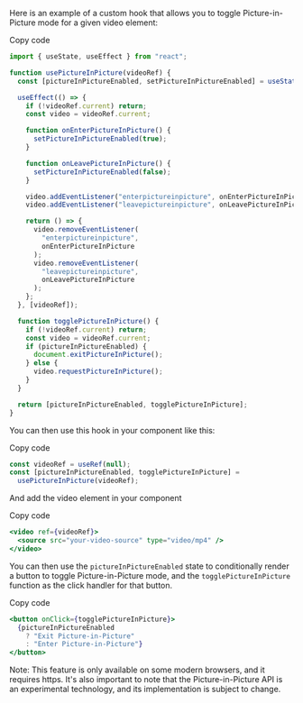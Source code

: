 Here is an example of a custom hook that allows you to toggle Picture-in-Picture mode for a given video element:

Copy code

```jsx
import { useState, useEffect } from "react";

function usePictureInPicture(videoRef) {
  const [pictureInPictureEnabled, setPictureInPictureEnabled] = useState(false);

  useEffect(() => {
    if (!videoRef.current) return;
    const video = videoRef.current;

    function onEnterPictureInPicture() {
      setPictureInPictureEnabled(true);
    }

    function onLeavePictureInPicture() {
      setPictureInPictureEnabled(false);
    }

    video.addEventListener("enterpictureinpicture", onEnterPictureInPicture);
    video.addEventListener("leavepictureinpicture", onLeavePictureInPicture);

    return () => {
      video.removeEventListener(
        "enterpictureinpicture",
        onEnterPictureInPicture
      );
      video.removeEventListener(
        "leavepictureinpicture",
        onLeavePictureInPicture
      );
    };
  }, [videoRef]);

  function togglePictureInPicture() {
    if (!videoRef.current) return;
    const video = videoRef.current;
    if (pictureInPictureEnabled) {
      document.exitPictureInPicture();
    } else {
      video.requestPictureInPicture();
    }
  }

  return [pictureInPictureEnabled, togglePictureInPicture];
}
```

You can then use this hook in your component like this:

Copy code

```jsx
const videoRef = useRef(null);
const [pictureInPictureEnabled, togglePictureInPicture] =
  usePictureInPicture(videoRef);
```

And add the video element in your component

Copy code

```jsx
<video ref={videoRef}>
  <source src="your-video-source" type="video/mp4" />
</video>
```

You can then use the `pictureInPictureEnabled` state to conditionally render a button to toggle Picture-in-Picture mode, and the `togglePictureInPicture` function as the click handler for that button.

Copy code

```jsx
<button onClick={togglePictureInPicture}>
  {pictureInPictureEnabled
    ? "Exit Picture-in-Picture"
    : "Enter Picture-in-Picture"}
</button>
```

Note: This feature is only available on some modern browsers, and it requires https. It's also important to note that the Picture-in-Picture API is an experimental technology, and its implementation is subject to change.
